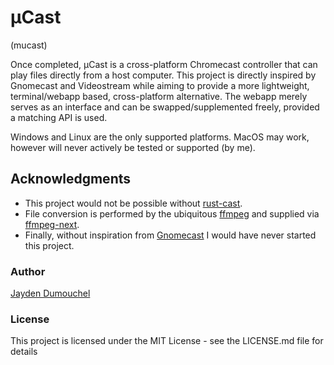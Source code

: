 # μCast 
(mucast)

Once completed, μCast is a cross-platform Chromecast controller that can play files directly from a host computer. This project is directly inspired by Gnomecast and Videostream while aiming to provide a more lightweight, terminal/webapp based, cross-platform alternative. The webapp merely serves as an interface and can be swapped/supplemented freely, provided a matching API is used.

Windows and Linux are the only supported platforms. MacOS may work, however will never actively be tested or supported (by me).   

## Acknowledgments

* This project would not be possible without [rust-cast](https://github.com/azasypkin/rust-cast).   
* File conversion is performed by the ubiquitous [ffmpeg](https://github.com/FFmpeg/FFmpeg) and supplied via [ffmpeg-next](https://github.com/zmwangx/rust-ffmpeg).
* Finally, without inspiration from [Gnomecast](https://github.com/keredson/gnomecast) I would have never started this project. 


### Author

[Jayden Dumouchel](mailto:jdumouch@ualberta.ca)

### License

This project is licensed under the MIT License - see the LICENSE.md file for details
